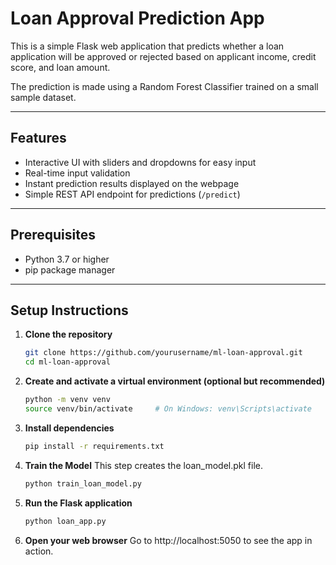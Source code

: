 # Loan Approval Prediction App

This is a simple Flask web application that predicts whether a loan application will be approved or rejected based on applicant income, credit score, and loan amount.

The prediction is made using a Random Forest Classifier trained on a small sample dataset.

---

## Features

- Interactive UI with sliders and dropdowns for easy input  
- Real-time input validation  
- Instant prediction results displayed on the webpage  
- Simple REST API endpoint for predictions (`/predict`)

---

## Prerequisites

- Python 3.7 or higher  
- pip package manager

---

## Setup Instructions

1. **Clone the repository**

   ```bash
   git clone https://github.com/yourusername/ml-loan-approval.git
   cd ml-loan-approval
2. **Create and activate a virtual environment (optional but recommended)**

   ```bash
   python -m venv venv
   source venv/bin/activate     # On Windows: venv\Scripts\activate
3. **Install dependencies**
   ```bash
   pip install -r requirements.txt
4. **Train the Model**
   This step creates the loan_model.pkl file.
   ```bash
   python train_loan_model.py
5. **Run the Flask application**
   ```bash
   python loan_app.py
6. **Open your web browser**
   Go to http://localhost:5050 to see the app in action.
